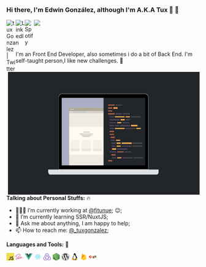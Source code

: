 
### Hi there, I'm Edwin González, although I'm A.K.A Tux 👋 :penguin:
<img src="https://media.giphy.com/media/hvRJCLFzcasrR4ia7z/giphy.gif" width="25px">
<a href="https://twitter.com/_tuxgonzalez">
  <img align="left" alt="tuxGonzalez | Twitter" width="24px" src="https://raw.githubusercontent.com/peterthehan/peterthehan/master/assets/twitter.svg" />
</a>
<a href="https://www.linkedin.com/in/edwin-ernesto-gonz%C3%A1lez-castillo-54162618a/">
  <img align="left" alt="LinkedIn" width="24px" src="https://raw.githubusercontent.com/peterthehan/peterthehan/master/assets/linkedin.svg" />
</a>
<a href="https://open.spotify.com/user/nf6gym3utu3p2rzdu4suvbw8s">
  <img align="left" alt="Spotify" width="24px" src="https://raw.githubusercontent.com/peterthehan/peterthehan/master/assets/spotify.svg" />
</a>

<br /><br />

I'm an Front End Developer, also sometimes i do a bit of Back End. I'm self-taught person,I like new challenges.  :rocket:

  <img align="right" alt="GIF" src="https://github.com/edgonzalez24/edgonzalez24/blob/main/hardcoding.gif?raw=true" width="500" height="320" />
  
**Talking about Personal Stuffs:** :fire:

- 👨🏽‍💻 I’m currently working at [@fitunue](https://www.fitune.io/); :wink:;
- 🌱 I’m currently learning SSR/NuxtJS; 
- 💬 Ask me about anything, I am happy to help;
- 📫 How to reach me: [@_tuxgonzalez](https://twitter.com/_tuxgonzalez);

**Languages and Tools:**  :hammer:

<code><img height="20" src="https://raw.githubusercontent.com/github/explore/80688e429a7d4ef2fca1e82350fe8e3517d3494d/topics/javascript/javascript.png"></code>
<code><img height="20" src="https://raw.githubusercontent.com/github/explore/80688e429a7d4ef2fca1e82350fe8e3517d3494d/topics/sass/sass.png"></code>
<code><img height="20" src="https://raw.githubusercontent.com/github/explore/80688e429a7d4ef2fca1e82350fe8e3517d3494d/topics/vue/vue.png"></code>
<code><img height="20" src="https://raw.githubusercontent.com/github/explore/80688e429a7d4ef2fca1e82350fe8e3517d3494d/topics/react/react.png"></code>
<code><img height="20" src="https://raw.githubusercontent.com/github/explore/80688e429a7d4ef2fca1e82350fe8e3517d3494d/topics/redux/redux.png"></code>
<code><img height="20" src="https://raw.githubusercontent.com/github/explore/80688e429a7d4ef2fca1e82350fe8e3517d3494d/topics/nodejs/nodejs.png"></code>
<code><img height="20" src="https://raw.githubusercontent.com/github/explore/80688e429a7d4ef2fca1e82350fe8e3517d3494d/topics/wordpress/wordpress.png"></code>
<code><img height="20" src="https://raw.githubusercontent.com/github/explore/80688e429a7d4ef2fca1e82350fe8e3517d3494d/topics/linux/linux.png"></code>
<code><img height="20" src="https://raw.githubusercontent.com/github/explore/80688e429a7d4ef2fca1e82350fe8e3517d3494d/topics/firebase/firebase.png"></code>
<code><img height="20" src="https://raw.githubusercontent.com/github/explore/80688e429a7d4ef2fca1e82350fe8e3517d3494d/topics/git/git.png"></code>

